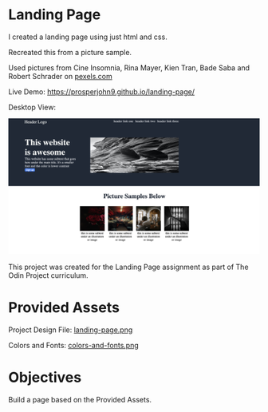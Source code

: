# Landing Page
I created a landing page using just html and css.



Recreated this from a picture sample.



Used pictures from Cine Insomnia, Rina Mayer, Kien Tran, Bade Saba and Robert Schrader on [pexels.com](https://www.pexels.com/)




Live Demo:
https://prosperjohn9.github.io/landing-page/



Desktop View:


![Desktop View](./images/landing-page.png)

This project was created for the Landing Page assignment as part of The Odin Project curriculum.


# Provided Assets
Project Design File: [landing-page.png](https://cdn.statically.io/gh/TheOdinProject/curriculum/81a5d553f4073e593d23a6ab00d50eef8620796d/foundations/html_css/project/imgs/01.png)


Colors and Fonts: [colors-and-fonts.png](https://cdn.statically.io/gh/TheOdinProject/curriculum/81a5d553f4073e593d23a6ab00d50eef8620796d/foundations/html_css/project/imgs/02.png)

# Objectives
Build a page based on the Provided Assets.